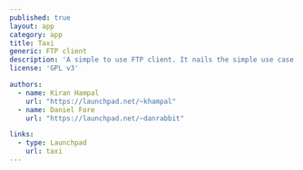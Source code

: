 ```yaml
---
published: true
layout: app
category: app
title: Taxi
generic: FTP client
description: 'A simple to use FTP client. It nails the simple use case of transferring files to a remote server using a two-pane layout.'
license: 'GPL v3'

authors: 
  - name: Kiran Hampal
    url: "https://launchpad.net/~khampal"
  - name: Daniel Fore
    url: "https://launchpad.net/~danrabbit"

links:
  - type: Launchpad
    url: taxi
---
```

